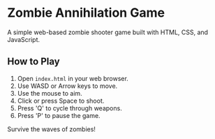 # Zombie Annihilation Game

A simple web-based zombie shooter game built with HTML, CSS, and JavaScript.

## How to Play

1.  Open `index.html` in your web browser.
2.  Use WASD or Arrow keys to move.
3.  Use the mouse to aim.
4.  Click or press Space to shoot.
5.  Press 'Q' to cycle through weapons.
6.  Press 'P' to pause the game.

Survive the waves of zombies! 